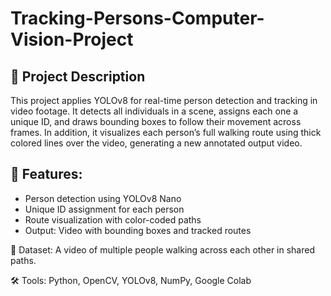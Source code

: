 # Tracking-Persons-Computer-Vision-Project

## 📌 Project Description

This project applies YOLOv8 for real-time person detection and tracking in video footage. It detects all individuals in a scene, assigns each one a unique ID, and draws bounding boxes to follow their movement across frames. In addition, it visualizes each person’s full walking route using thick colored lines over the video, generating a new annotated output video.

## 🔧 Features:
* Person detection using YOLOv8 Nano
* Unique ID assignment for each person
* Route visualization with color-coded paths
* Output: Video with bounding boxes and tracked routes

📁 Dataset:
A video of multiple people walking across each other in shared paths.

🛠️ Tools:
Python, OpenCV, YOLOv8, NumPy, Google Colab
